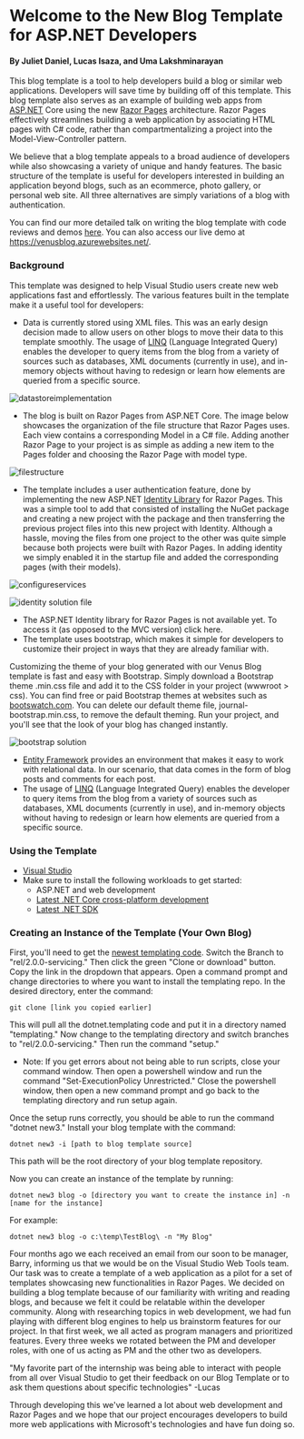 # Welcome to the New Blog Template for ASP.NET Developers
#### By Juliet Daniel, Lucas Isaza, and Uma Lakshminarayan

This blog template is a tool to help developers build a blog or similar web applications. Developers will save time by building off of this template. This blog template also serves as an example of building web apps from [ASP.NET](https://docs.microsoft.com/en-us/aspnet/core/) Core using the new [Razor Pages](https://docs.microsoft.com/en-us/aspnet/core/mvc/razor-pages/) architecture. Razor Pages effectively streamlines building a web application by associating HTML pages with C# code, rather than compartmentalizing a project into the Model-View-Controller pattern.

We believe that a blog template appeals to a broad audience of developers while also showcasing a variety of unique and handy features. The basic structure of the template is useful for developers interested in building an application beyond blogs, such as an ecommerce, photo gallery, or personal web site. All three alternatives are simply variations of a blog with authentication.

You can find our more detailed talk on writing the blog template with code reviews and demos [here](https://www.youtube.com/watch?v=H4KtEJnnakc&list=PL0M0zPgJ3HSftTAAHttA3JQU4vOjXFquF&index=1&t=1860s). You can also access our live demo at https://venusblog.azurewebsites.net/.

### Background
This template was designed to help Visual Studio users create new web applications fast and effortlessly. The various features built in the template make it a useful tool for developers: 

* Data is currently stored using XML files. This was an early design decision made to allow users on other blogs to move their data to this template smoothly. The usage of [LINQ](https://docs.microsoft.com/en-us/dotnet/csharp/linq/) (Language Integrated Query) enables the developer to query items from the blog from a variety of sources such as databases, XML documents (currently in use), and in-memory objects without having to redesign or learn how elements are queried from a specific source.

![datastoreimplementation](https://user-images.githubusercontent.com/15066077/29988129-82f8b9fa-8f20-11e7-9f65-dc2c6fa3d8b5.png)

* The blog is built on Razor Pages from ASP.NET Core. The image below showcases the organization of the file structure that Razor Pages uses. Each view contains a corresponding Model in a C# file. Adding another Razor Page to your project is as simple as adding a new item to the Pages folder and choosing the Razor Page with model type.

![filestructure](https://user-images.githubusercontent.com/15066077/29988450-4480ab2c-8f22-11e7-9e9c-689ed834be0e.png)

* The template includes a user authentication feature, done by implementing the new ASP.NET [Identity Library](https://docs.microsoft.com/en-us/aspnet/identity/overview/getting-started/introduction-to-aspnet-identity) for Razor Pages. This was a simple tool to add that consisted of installing the NuGet package and creating a new project with the package and then transferring the previous project files into this new project with Identity. Although a hassle, moving the files from one project to the other was quite simple because both projects were built with Razor Pages. In adding identity we simply enabled it in the startup file and added the corresponding pages (with their models). 


![configureservices](https://user-images.githubusercontent.com/15707311/29847724-06f342ee-8cd2-11e7-8497-abc836b59269.PNG) 


![identity solution file](https://user-images.githubusercontent.com/15707311/29847723-03df55fc-8cd2-11e7-9a68-372f4fa71344.PNG)


* The ASP.NET Identity library for Razor Pages is not available yet. To access it (as opposed to the MVC version) click here.
* The template uses bootstrap, which makes it simple for developers to customize their project in ways that they are already familiar with.

Customizing the theme of your blog generated with our Venus Blog template is fast and easy with Bootstrap. Simply download a Bootstrap theme .min.css file and add it to the CSS folder in your project (wwwroot > css). You can find free or paid Bootstrap themes at websites such as [bootswatch.com](https://bootswatch.com/). You can delete our default theme file, journal-bootstrap.min.css, to remove the default theming. Run your project, and you'll see that the look of your blog has changed instantly.


![bootstrap solution](https://user-images.githubusercontent.com/15707311/29847804-5bc514a0-8cd2-11e7-9d6e-ebc43cee0f10.PNG)


* [Entity Framework](https://docs.microsoft.com/en-us/aspnet/entity-framework) provides an environment that makes it easy to work with relational data. In our scenario, that data comes in the form of blog posts and comments for each post.
* The usage of [LINQ](https://docs.microsoft.com/en-us/dotnet/csharp/linq/) (Language Integrated Query) enables the developer to query items from the blog from a variety of sources such as databases, XML documents (currently in use), and in-memory objects without having to redesign or learn how elements are queried from a specific source.

### Using the Template
* [Visual Studio](https://www.visualstudio.com/vs/)
* Make sure to install the following workloads to get started:
    * ASP.NET and web development
    * [Latest .NET Core cross-platform development](https://www.microsoft.com/net/)
    * [Latest .NET SDK](https://www.microsoft.com/en-us/download/details.aspx?id=19988)

### Creating an Instance of the Template (Your Own Blog)
First, you'll need to get the [newest templating code](https://github.com/dotnet/templating).
Switch the Branch to "rel/2.0.0-servicing." Then click the green "Clone or download" button. Copy the link in the dropdown that appears.
Open a command prompt and change directories to where you want to install the templating repo.
In the desired directory, enter the command:

    git clone [link you copied earlier]

This will pull all the dotnet.templating code and put it in a directory named "templating."
Now change to the templating directory and switch branches to "rel/2.0.0-servicing." Then run the command "setup."
  * Note: If you get errors about not being able to run scripts, close your command window. Then open a powershell window and run the command "Set-ExecutionPolicy Unrestricted."
  Close the powershell window, then open a new command prompt and go back to the templating directory and run setup again.

Once the setup runs correctly, you should be able to run the command "dotnet new3."
Install your blog template with the command:

    dotnet new3 -i [path to blog template source]

This path will be the root directory of your blog template repository.

Now you can create an instance of the template by running:

    dotnet new3 blog -o [directory you want to create the instance in] -n [name for the instance]

For example:

    dotnet new3 blog -o c:\temp\TestBlog\ -n "My Blog"
    

Four months ago we each received an email from our soon to be manager, Barry, informing us that we would be on the Visual Studio Web Tools team. Our task was to create a template of a web application as a pilot for a set of templates showcasing new functionalities in Razor Pages. We decided on building a blog template because of our familiarity with writing and reading blogs, and because we felt it could be relatable within the developer community. Along with researching topics in web development, we had fun playing with different blog engines to help us brainstorm features for our project. In that first week, we all acted as program managers and prioritized features. Every three weeks we rotated between the PM and developer roles, with one of us acting as PM and the other two as developers. 

"My favorite part of the internship was being able to interact with people from all over Visual Studio to get their feedback on our Blog Template or to ask them questions about specific technologies" -Lucas





Through developing this we've learned a lot about web development and Razor Pages and we hope that our project encourages developers to build more web applications with Microsoft's technologies and have fun doing so.
